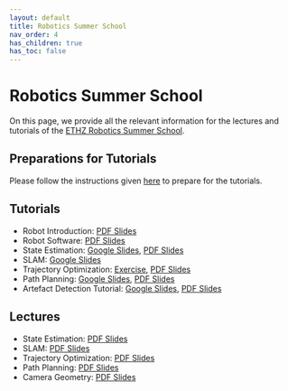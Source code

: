 ```yaml
---
layout: default
title: Robotics Summer School
nav_order: 4
has_children: true
has_toc: false
---
```


# Robotics Summer School

On this page, we provide all the relevant information for the lectures and tutorials of the [ETHZ Robotics Summer School](https://robotics-summerschool.ethz.ch/). 

## Preparations for Tutorials

Please follow the instructions given [here](preparations/) to prepare for the tutorials.

## Tutorials

- Robot Introduction: [PDF Slides](https://drive.google.com/file/d/1h4hj4IZvKJVzwkMB6sZB8aAFnHYSey_E/view?usp=drive_link)
- Robot Software: [PDF Slides](https://drive.google.com/file/d/1GOI1U_t8c13qupE5kRYH0HwlTPazJZx0/view?usp=drive_link)
- State Estimation: [Google Slides](https://docs.google.com/presentation/d/1xiaYlTGTCo0_HWiaU5daBHRzq8zMxDCYoaUlXdkROJE/edit?usp=drive_link), [PDF Slides](https://drive.google.com/file/d/1UzOTbkvu5sFWfiOa2SCwD2sqRXchQgKQ/view?usp=drive_link)
- SLAM: [Google Slides](#)
- Trajectory Optimization: [Exercise](#), [PDF Slides](#)
- Path Planning: [Google Slides](#), [PDF Slides](#)
- Artefact Detection Tutorial: [Google Slides](#), [PDF Slides](#)

## Lectures
- State Estimation: [PDF Slides](https://drive.google.com/file/d/1_mA8CQsiDTCsWqiJivcgrhrC09Nu9iyf/view?usp=drive_link)
- SLAM: [PDF Slides](#)
- Trajectory Optimization: [PDF Slides](#)
- Path Planning: [PDF Slides](#)
- Camera Geometry: [PDF Slides](#)
